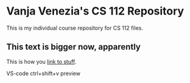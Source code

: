 # Vanja Venezia's CS 112 Repository
This is my individual course repository for CS 112 files.

## This text is bigger now, apparently

This is how you [link to stuff](http://www.google.com).

VS-code ctrl+shift+v preview
